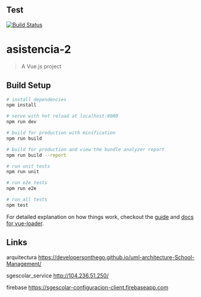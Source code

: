## Test
[![Build Status](https://travis-ci.org/DevelopersOnTheGo/sgescolar_administracion_client.svg?branch=master)](https://travis-ci.org/DevelopersOnTheGo/sgescolar_administracion_client)

# asistencia-2

> A Vue.js project

## Build Setup

``` bash
# install dependencies
npm install

# serve with hot reload at localhost:8080
npm run dev

# build for production with minification
npm run build

# build for production and view the bundle analyzer report
npm run build --report

# run unit tests
npm run unit

# run e2e tests
npm run e2e

# run all tests
npm test
```

For detailed explanation on how things work, checkout the [guide](http://vuejs-templates.github.io/webpack/) and [docs for vue-loader](http://vuejs.github.io/vue-loader).

## Links
arquitectura
  https://developersonthego.github.io/uml-architecture-School-Management/
  
   
sgescolar_service
  http://104.236.51.250/
  
  firebase
https://sgescolar-configuracion-client.firebaseapp.com
